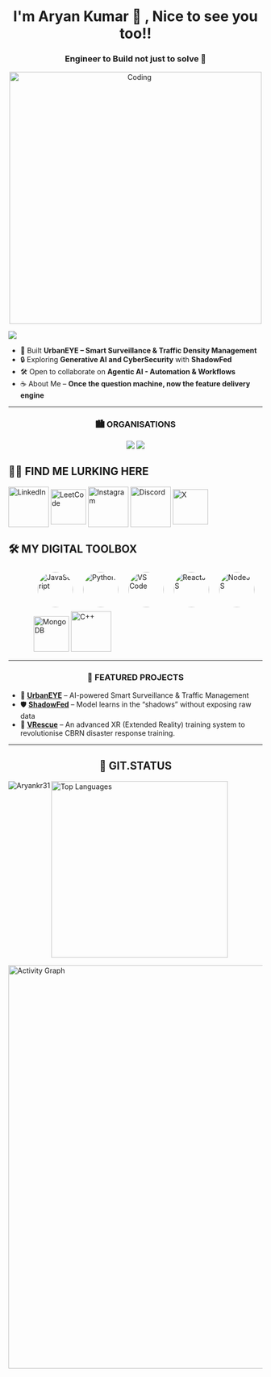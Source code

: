 <h1 align="center">I'm Aryan Kumar 👋 , Nice to see you too!!</h1>
<h3 align="center">Engineer to Build not just to solve 🚀</h3>

<p align="center">
  <img alt="Coding" width="500" src="https://user-images.githubusercontent.com/74038190/235224431-e8c8c12e-6826-47f1-89fb-2ddad83b3abf.gif">
</p>

![](https://komarev.com/ghpvc/?username=Aryankr31&label=Profile%20Views&color=blue&style=flat)

- 🌆 Built **UrbanEYE – Smart Surveillance & Traffic Density Management**
- 🔒 Exploring **Generative AI and CyberSecurity** with **ShadowFed**
- 🛠️ Open to collaborate on **Agentic AI - Automation & Workflows**
- ☕ About Me – **Once the question machine, now the feature delivery engine**

---

<h3 align="center">🏙️ ORGANISATIONS</h3>
<p align="center">
  <a href="https://github.com/Dhruvayu"><img src="https://img.shields.io/badge/-Dhruvayu-181717?style=for-the-badge&logo=github" /></a>
  <a href="https://github.com/VRescue"><img src="https://img.shields.io/badge/-VRescue-181717?style=for-the-badge&logo=github" /></a>
</p>

<h2 align="left">👨‍💻 FIND ME LURKING HERE</h2>
<p align="left"><a href="https://linkedin.com/in/your-link" target="blank"><img align="center" src="https://user-images.githubusercontent.com/74038190/235294012-0a55e343-37ad-4b0f-924f-c8431d9d2483.gif" alt="LinkedIn" height="80" width="80" /></a> <a href="https://leetcode.com/u/AryanKr31/" target="blank"><img align="center" src="https://media4.giphy.com/media/v1.Y2lkPTc5MGI3NjExZXl3ZWZjMTJ4eWkydnBma2IwODJhZXVsaTJjNWgwMnFrNHlsbWJ4MCZlcD12MV9pbnRlcm5hbF9naWZfYnlfaWQmY3Q9Zw/B44UC2HduPRdzQKJsB/giphy.gif" alt="LeetCode" height="70" width="70" /></a> <a href="https://www.instagram.com/aryanishoe" target="blank"><img align="center" src="https://user-images.githubusercontent.com/74038190/235294013-a33e5c43-a01c-43f6-b44d-a406d8b4ab75.gif" alt="Instagram" height="80" width="80" /></a> <a href="https://discord.gg/hzaH7q5V" target="blank"><img align="center" src="https://user-images.githubusercontent.com/74038190/235294015-47144047-25ab-417c-af1b-6746820a20ff.gif" alt="Discord" height="80" width="80" /></a> <a href="https://x.com/Aryan31Kr" target="blank"><img align="center" src="https://media3.giphy.com/media/v1.Y2lkPTc5MGI3NjExNmJqcnpmYzZtdnh6MGhkOGdtaGwydWtlMzNsMGRwbDNsdnk4ZnQ5ZCZlcD12MV9pbnRlcm5hbF9naWZfYnlfaWQmY3Q9Zw/SMKiEh9WDO6ze/giphy.gif" alt="X" height="70" width="70" /></a></p>

<h2 align="left">🛠️ MY DIGITAL TOOLBOX </h2>
<div align="left">
  <p style="margin-left: 50px;">
    <img src="https://user-images.githubusercontent.com/74038190/212257454-16e3712e-945a-4ca2-b238-408ad0bf87e6.gif" alt="JavaScript" width="70" height="70" style="border-radius:50%;margin:8px;" />
    <img src="https://user-images.githubusercontent.com/74038190/212257472-08e52665-c503-4bd9-aa20-f5a4dae769b5.gif" alt="Python" width="70" height="70" style="border-radius:50%;margin:8px;" />
    <img src="https://user-images.githubusercontent.com/74038190/212257465-7ce8d493-cac5-494e-982a-5a9deb852c4b.gif" alt="VS Code" width="70" height="70" style="border-radius:50%;margin:8px;" />
    <img src="https://user-images.githubusercontent.com/74038190/212257467-871d32b7-e401-42e8-a166-fcfd7baa4c6b.gif" alt="ReactJS" width="70" height="70" style="border-radius:50%;margin:8px;" />
    <img src="https://user-images.githubusercontent.com/74038190/212257460-738ff738-247f-4445-a718-cdd0ca76e2db.gif" alt="NodeJS" width="70" height="70" style="border-radius:50%;margin:8px;" />
    <img src="https://media0.giphy.com/media/v1.Y2lkPTc5MGI3NjExamNoMm1tZDl5enpiYTBobWE3c3dvb3NpcHA0d2t4Yjh5NWR0cGU5eSZlcD12MV9pbnRlcm5hbF9naWZfYnlfaWQmY3Q9cw/tAjb5pyCEBhEb8jWxC/giphy.gif" alt="MongoDB" width="70" height="70" />
    <img src="https://media3.giphy.com/media/v1.Y2lkPTc5MGI3NjExZDc4MThhZXdmNzE3a2Jha21rMXk2b25vbjBidTcwdTBrZjN2M3JxcyZlcD12MV9pbnRlcm5hbF9naWZfYnlfaWQmY3Q9cw/sZLmmRlJvAlp0vI9VC/giphy.gif" alt="C++" width="80" height="80" />
  </p>
</div>


---

<h3 align="center">🚀 FEATURED PROJECTS </h3>

- 🌆 [**UrbanEYE**](https://github.com/Aryankr31/UrbanEye) – AI-powered Smart Surveillance & Traffic Management
- 🛡️ [**ShadowFed**](https://github.com/Aryankr31/ShadowFed) – Model learns in the “shadows” without exposing raw data
- 🚨 [**VRescue**](https://github.com/Aryankr31/VRescue) – An advanced XR (Extended Reality) training system to revolutionise CBRN disaster response training.

---

<h2 align="center">🚀 GIT.STATUS</h2>

<div align="left">
  <img src="https://github-readme-stats.vercel.app/api/top-langs?username=Aryankr31&show_icons=true&locale=en&layout=compact" 
       alt="Top Languages" width="350" />

  <img align="left" src="https://streak-stats.demolab.com/?user=Aryankr31" alt="Aryankr31"/>
</div>

<div align="left">
  <img src="https://github-readme-activity-graph.vercel.app/graph?username=Aryankr31&theme=react-dark&days=5" alt="Activity Graph" width="800" style="margin:15px 0;" />
</div>

